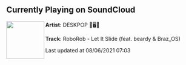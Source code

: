 ## Currently Playing on SoundCloud

[<img align="left" width="100" src="https://i1.sndcdn.com/artworks-2japj6V9chWC4PF7-RPfBTw-t500x500.jpg">](https://soundcloud.com/deskpopmusic/roborob-let-it-slide-feat-beardy-braz_os?in=deskpopmusic/sets/roborob-mizo-2)

**Artist**: DESKPOP 🌵🖥💛 

**Track**: RoboRob - Let It Slide (feat. beardy & Braz_OS)

Last updated at 08/06/2021 07:03
